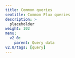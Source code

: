 ```yaml
---
title: Common queries
seotitle: Common Flux queries
description: >
  placeholder
weight: 102
menu:
  v2_0:
    parent: Query data
v2.0/tags: [query]
---
```

